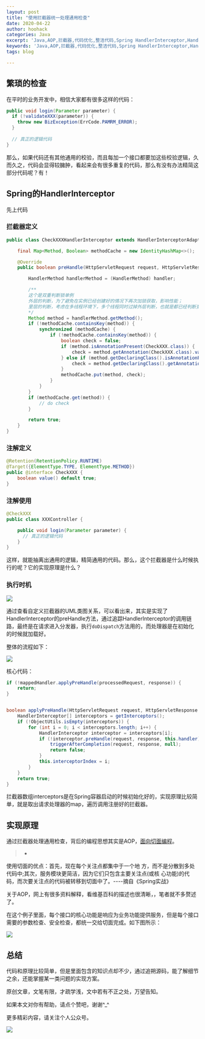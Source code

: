 ```yaml
---
layout: post
title: "使用拦截器统一处理通用检查"
date: 2020-04-22
author: hoohack
categories: Java
excerpt: 'Java,AOP,拦截器,代码优化,整洁代码,Spring HandlerInterceptor,HandlerInterceptor,统一处理'
keywords: 'Java,AOP,拦截器,代码优化,整洁代码,Spring HandlerInterceptor,HandlerInterceptor,统一处理'
tags: blog

---
```


## 繁琐的检查

在平时的业务开发中，相信大家都有很多这样的代码：

```java
public void login(Parameter parameter) {
  if (!validateXXX(parameter)) {
    throw new BizException(ErrCode.PAMRM_ERROR);
  }
  
  // 真正的逻辑代码
}
```



那么，如果代码还有其他通用的校验，而且每加一个接口都要加这些校验逻辑，久而久之，代码会显得较臃肿，看起来会有很多重复的代码，那么有没有办法精简这部分代码呢？有！

<!--more-->


## Spring的HandlerInterceptor

先上代码

### 拦截器定义

```java
public class CheckXXXHandlerInterceptor extends HandlerInterceptorAdapter {

    final Map<Method, Boolean> methodCache = new IdentityHashMap<>();

    @Override
    public boolean preHandle(HttpServletRequest request, HttpServletResponse response, Object handler) throws Exception {

        HandlerMethod handlerMethod = (HandlerMethod) handler;

        /**
        这个是双重判断锁单例
        外层的判断，为了避免在实例已经创建好的情况下再次加锁获取，影响性能；
        里层的判断，考虑在多线程环境下，多个线程同时过掉外层判断，也就是都已经判断变量为空，如果不加一重判断，还是有可能重复创建。
        */
        Method method = handlerMethod.getMethod();
        if (!methodCache.containsKey(method)) {
            synchronized (methodCache) {
                if (!methodCache.containsKey(method)) {
                    boolean check = false;
                    if (method.isAnnotationPresent(CheckXXX.class)) {
                        check = method.getAnnotation(CheckXXX.class).value();
                    } else if (method.getDeclaringClass().isAnnotationPresent(CheckXXX.class)) {
                        check = method.getDeclaringClass().getAnnotation(CheckXXX.class).value();
                    }
                    methodCache.put(method, check);
                }
            }
        }
        if (methodCache.get(method)) {
            // do check
        }

        return true;
    }
}
```


### 注解定义
```java
@Retention(RetentionPolicy.RUNTIME)
@Target({ElementType.TYPE, ElementType.METHOD})
public @interface CheckXXX {
    boolean value() default true;
}
```

### 注解使用
```java
@CheckXXX
public class XXXController {

    public void login(Parameter parameter) {
      // 真正的逻辑代码
    }
}
```

这样，就能抽离出通用的逻辑，精简通用的代码。那么，这个拦截器是什么时候执行的呢？它的实现原理是什么？

### 执行时机

![](https://www.hoohack.me/assets/images/2020/04/Interceptor_UML.png)

通过查看自定义拦截器的UML类图关系，可以看出来，其实是实现了HandlerInterceptor的preHandle方法，通过追踪HandlerInterceptor的调用链路，最终是在请求进入分发器，执行`doDispatch`方法用的，而处理器是在初始化的时候就加载好。

整体的流程如下：

![](https://www.hoohack.me/assets/images/2020/04/Interceptor_Procedure.png)

核心代码：

```java
if (!mappedHandler.applyPreHandle(processedRequest, response)) {
    return;
}


boolean applyPreHandle(HttpServletRequest request, HttpServletResponse response) throws Exception {
    HandlerInterceptor[] interceptors = getInterceptors();
    if (!ObjectUtils.isEmpty(interceptors)) {
        for (int i = 0; i < interceptors.length; i++) {
            HandlerInterceptor interceptor = interceptors[i];
            if (!interceptor.preHandle(request, response, this.handler)) {
                triggerAfterCompletion(request, response, null);
                return false;
            }
            this.interceptorIndex = i;
        }
    }
    return true;
}
```



拦截器数组interceptors是在Spring容器启动的时候初始化好的，实现原理比较简单，就是取出请求处理器的map，遍历调用注册好的拦截器。

## 实现原理

通过拦截器处理通用检查，背后的编程思想其实是AOP，[面向切面编程](https://zh.wikipedia.org/zh-cn/%E9%9D%A2%E5%90%91%E5%88%87%E9%9D%A2%E7%9A%84%E7%A8%8B%E5%BA%8F%E8%AE%BE%E8%AE%A1)。

> * 
使用切面的优点：首先，现在每个关注点都集中于一个地 方，而不是分散到多处代码中;其次，服务模块更简洁，因为它们只包含主要关注点(或核 心功能)的代码，而次要关注点的代码被转移到切面中了。----摘自《Spring实战》

关于AOP，网上有很多资料解释，看维基百科的描述也很清晰，，笔者就不多赘述了。

在这个例子里面，每个接口的核心功能是响应为业务功能提供服务，但是每个接口需要的参数检查、安全检查，都统一交给切面完成。如下图所示：

![](https://www.hoohack.me/assets/images/2020/04/Interceptor_AOP.png)


## 总结
代码和原理比较简单，但是里面包含的知识点却不少，通过追朔源码，能了解细节之余，还能掌握某一类问题的实现方案。

原创文章，文笔有限，才疏学浅，文中若有不正之处，万望告知。

如果本文对你有帮助，请点个赞吧，谢谢^_^

更多精彩内容，请关注个人公众号。

![](https://www.hoohack.me/assets/images/qrcode.jpg)